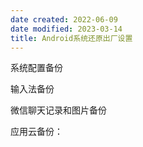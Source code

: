 ```yaml
---
date created: 2022-06-09
date modified: 2023-03-14
title: Android系统还原出厂设置
---
```


系统配置备份

输入法备份

微信聊天记录和图片备份

应用云备份：
